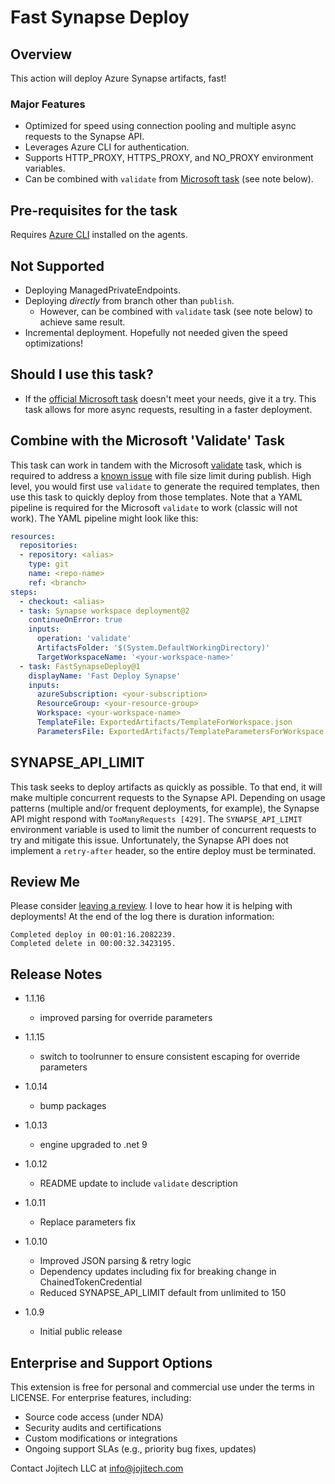 # Fast Synapse Deploy

## Overview
This action will deploy Azure Synapse artifacts, fast!

### Major Features
 - Optimized for speed using connection pooling and multiple async requests to the Synapse API.
 - Leverages Azure CLI for authentication.
 - Supports HTTP_PROXY, HTTPS_PROXY, and NO_PROXY environment variables.
 - Can be combined with `validate` from [Microsoft task](https://marketplace.visualstudio.com/items?itemName=AzureSynapseWorkspace.synapsecicd-deploy) (see note below).

## Pre-requisites for the task
Requires [Azure CLI](https://docs.microsoft.com/en-us/cli/azure/overview) installed on the agents.

## Not Supported 
 - Deploying ManagedPrivateEndpoints.
 - Deploying *directly* from branch other than `publish`. 
   - However, can be combined with `validate` task (see note below) to achieve same result. 
 - Incremental deployment. Hopefully not needed given the speed optimizations!

## Should I use this task?
 - If the [official Microsoft task](https://marketplace.visualstudio.com/items?itemName=AzureSynapseWorkspace.synapsecicd-deploy) doesn't meet your needs, give it a try. This task allows for more async requests, resulting in a faster deployment. 

## Combine with the Microsoft 'Validate' Task
This task can work in tandem with the Microsoft [validate](https://learn.microsoft.com/en-us/azure/synapse-analytics/cicd/continuous-integration-delivery#configure-the-deployment-task) task, which is required to address a [known issue](https://learn.microsoft.com/en-us/azure/synapse-analytics/cicd/continuous-integration-delivery#1-publish-failed-workspace-arm-file-is-more-than-20-mb) with file size limit during publish. High level, you would first use `validate` to generate the required templates, then use this task to quickly deploy from those templates. Note that a YAML pipeline is required for the Microsoft `validate` to work (classic will not work). The YAML pipeline might look like this:

```yaml
resources:
  repositories:
  - repository: <alias>
    type: git
    name: <repo-name>
    ref: <branch>
steps:
  - checkout: <alias>
  - task: Synapse workspace deployment@2
    continueOnError: true    
    inputs:
      operation: 'validate'
      ArtifactsFolder: '$(System.DefaultWorkingDirectory)'
      TargetWorkspaceName: '<your-workspace-name>'
  - task: FastSynapseDeploy@1
    displayName: 'Fast Deploy Synapse'
    inputs:
      azureSubscription: <your-subscription>
      ResourceGroup: <your-resource-group>
      Workspace: <your-workspace-name>
      TemplateFile: ExportedArtifacts/TemplateForWorkspace.json
      ParametersFile: ExportedArtifacts/TemplateParametersForWorkspace.json
```

## SYNAPSE_API_LIMIT
This task seeks to deploy artifacts as quickly as possible. To that end, it will make multiple concurrent requests to the Synapse API. Depending on usage patterns (multiple and/or frequent deployments, for example), the Synapse API might respond with `TooManyRequests [429]`. The `SYNAPSE_API_LIMIT` environment variable is used to limit the number of concurrent requests to try and mitigate this issue.  Unfortunately, the Synapse API does not implement a `retry-after` header, so the entire deploy must be terminated.

## Review Me
Please consider [leaving a review](https://marketplace.visualstudio.com/items?itemName=shawn-mcgough.fast-synapse-deploy&ssr=false#review-details). I love to hear how it is helping with deployments!
At the end of the log there is duration information:
```
Completed deploy in 00:01:16.2082239.
Completed delete in 00:00:32.3423195.
```

## Release Notes

 - 1.1.16
   - improved parsing for override parameters

 - 1.1.15
   - switch to toolrunner to ensure consistent escaping for override parameters
   
 - 1.0.14
   - bump packages

 - 1.0.13
   - engine upgraded to .net 9

 - 1.0.12
   - README update to include `validate` description

 - 1.0.11
   - Replace parameters fix

 - 1.0.10
   - Improved JSON parsing & retry logic
   - Dependency updates including fix for breaking change in ChainedTokenCredential
   - Reduced SYNAPSE_API_LIMIT default from unlimited to 150

 - 1.0.9
   - Initial public release

## Enterprise and Support Options
This extension is free for personal and commercial use under the terms in LICENSE. For enterprise features, including:

- Source code access (under NDA)
- Security audits and certifications
- Custom modifications or integrations
- Ongoing support SLAs (e.g., priority bug fixes, updates)

Contact Jojitech LLC at info@jojitech.com
